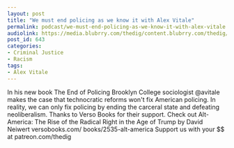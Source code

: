 ```yaml
---
layout: post
title: "We must end policing as we know it with Alex Vitale"
permalink: podcast/we-must-end-policing-as-we-know-it-with-alex-vitale
audiolink: https://media.blubrry.com/thedig/content.blubrry.com/thedig/The_Dig_-_EP_57_-_Vitale.mp3
post_id: 643
categories: 
- Criminal Justice
- Racism
tags: 
- Alex Vitale
---
```


In his new book The End of Policing Brooklyn College sociologist @avitale makes the case that technocratic reforms won't fix American policing. In reality, we can only fix policing by ending the carceral state and defeating neoliberalism. Thanks to Verso Books for their support. Check out Alt-America: The Rise of the Radical Right in the Age of Trump by David Neiwert versobooks.com/
books/2535-alt-america Support us with your $$ at patreon.com/thedig